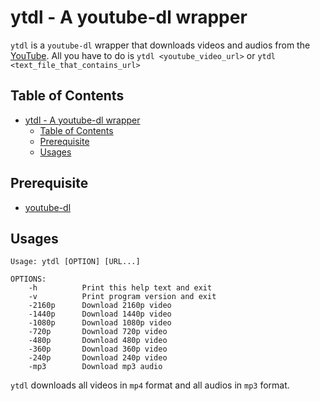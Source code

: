 <!-- START doctoc generated TOC please keep comment here to allow auto update -->
# ytdl - A youtube-dl wrapper

`ytdl` is a `youtube-dl` wrapper that downloads videos and audios from the [YouTube](https://youtube.com). All you have to do is `ytdl <youtube_video_url>` or `ytdl <text_file_that_contains_url>` 

## Table of Contents

- [ytdl - A youtube-dl wrapper](#ytdl---a-youtube-dl-wrapper)
  - [Table of Contents](#table-of-contents)
  - [Prerequisite](#prerequisite)
  - [Usages](#usages)

## Prerequisite

- [youtube-dl](https://youtube-dl.org/)

## Usages

```
Usage: ytdl [OPTION] [URL...]

OPTIONS:
    -h          Print this help text and exit
    -v          Print program version and exit
    -2160p      Download 2160p video
    -1440p      Download 1440p video
    -1080p      Download 1080p video
    -720p       Download 720p video
    -480p       Download 480p video
    -360p       Download 360p video
    -240p       Download 240p video
    -mp3        Download mp3 audio
```

`ytdl` downloads all videos in `mp4` format and all audios in `mp3` format.
